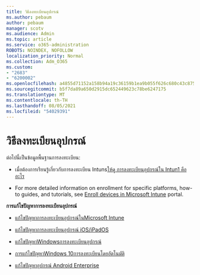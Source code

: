 ```yaml
---
title: วิธีลงทะเบียนอุปกรณ์
ms.author: pebaum
author: pebaum
manager: scotv
ms.audience: Admin
ms.topic: article
ms.service: o365-administration
ROBOTS: NOINDEX, NOFOLLOW
localization_priority: Normal
ms.collection: Adm_O365
ms.custom:
- "2683"
- "6200002"
ms.openlocfilehash: a4855d71152a158b94a19c36159b1ea9b055f626c680c43c875de1f258329c96
ms.sourcegitcommit: b5f7da89a650d2915dc652449623c78be6247175
ms.translationtype: MT
ms.contentlocale: th-TH
ms.lasthandoff: 08/05/2021
ms.locfileid: "54029391"
---
```

# <a name="how-to-enroll-devices"></a>วิธีลงทะเบียนอุปกรณ์

ต่อไปนี้เป็นข้อมูลพื้นฐานการลงทะเบียน:

- เมื่อต้องการเรียนรู้เกี่ยวกับการลงทะเบียน Intuns[ให้ดู การลงทะเบียนอุปกรณ์ใน Intun1 คืออะไร](https://docs.microsoft.com/mem/intune/enrollment/device-enrollment)

- For more detailed information on enrollment for specific platforms, how-to guides, and tutorials, see [Enroll devices in Microsoft Intune](https://docs.microsoft.com/mem/intune/enrollment/) portal.

**การแก้ไขปัญหาการลงทะเบียนอุปกรณ์**

- [แก้ไขปัญหาการลงทะเบียนอุปกรณ์ในMicrosoft Intune](https://docs.microsoft.com/mem/intune/enrollment/troubleshoot-device-enrollment-in-intune)

- [แก้ไขปัญหาการลงทะเบียนอุปกรณ์ iOS/iPadOS](https://docs.microsoft.com/mem/intune/enrollment/troubleshoot-ios-enrollment-errors)

- [แก้ไขปัญหาWindowsการลงทะเบียนอุปกรณ์](https://docs.microsoft.com/mem/intune/enrollment/troubleshoot-windows-enrollment-errors)

- [การแก้ไขปัญหาWindows 10การลงทะเบียนโดยอัตโนมัติ](https://docs.microsoft.com/mem/intune/enrollment/troubleshoot-windows-auto-enrollment)

- [แก้ไขปัญหาอุปกรณ์ Android Enterprise](https://docs.microsoft.com/mem/intune/enrollment/troubleshoot-android-enrollment)


